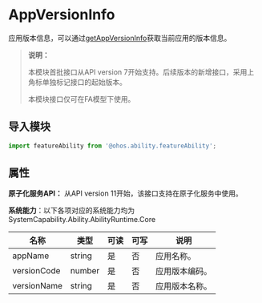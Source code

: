 # AppVersionInfo

应用版本信息，可以通过[getAppVersionInfo](js-apis-inner-app-context.md#contextgetappversioninfo7)获取当前应用的版本信息。

> **说明：**
>
> 本模块首批接口从API version 7开始支持。后续版本的新增接口，采用上角标单独标记接口的起始版本。
> 
> 本模块接口仅可在FA模型下使用。

## 导入模块

```ts
import featureAbility from '@ohos.ability.featureAbility';
```

## 属性

**原子化服务API：** 从API version 11开始，该接口支持在原子化服务中使用。

**系统能力**：以下各项对应的系统能力均为SystemCapability.Ability.AbilityRuntime.Core

| 名称        | 类型   | 可读 | 可写 | 说明           |
| ----------- | ------ | ---- | ---- | -------------- |
| appName     | string | 是   | 否   | 应用名称。     |
| versionCode | number | 是   | 否   | 应用版本编码。 |
| versionName | string | 是   | 否   | 应用版本名称。   |

